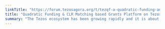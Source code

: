 ```yaml
---
linkTitle: "https://forum.tezosagora.org/t/tezqf-a-quadratic-funding-and-clr-matching-based-grants-platform-on-tezos/2275/14"
title: "Quadratic Funding & CLR Matching based Grants Platform on Tezos"
summary: "The Tezos ecosystem has been growing rapidly and it is about time it has a grants platform to support the upcoming projects. We propose a quadratic funding and CLR matching based grants platform for an optimized and fair distribution of sponsor funds."
---
```

